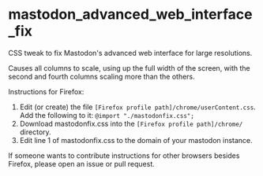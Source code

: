 # mastodon_advanced_web_interface_fix
CSS tweak to fix Mastodon's advanced web interface for large resolutions.

Causes all columns to scale, using up the full width of the screen, with the second and fourth columns scaling more than the others.

Instructions for Firefox:
1. Edit (or create)  the file `[Firefox profile path]/chrome/userContent.css`. Add the following to it: `@import "./mastodonfix.css";`
2. Download mastodonfix.css into the `[Firefox profile path]/chrome/` directory.
3. Edit line 1 of mastodonfix.css to the domain of your mastodon instance.

If someone wants to contribute instructions for other browsers besides Firefox, please open an issue or pull request.
